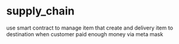 # supply_chain
use smart contract to manage item that create and delivery item to destination when customer paid enough money via meta mask

